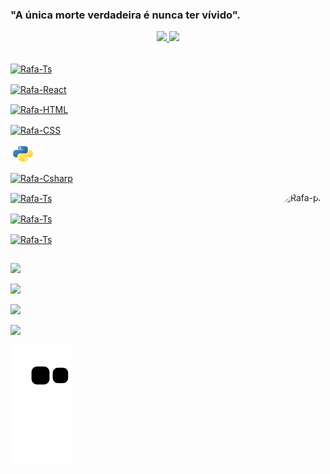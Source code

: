 ### "A única morte verdadeira é nunca ter vívido".

<div align="center">

  <a href="https://github.com/BrenoJorge">

  <img height="180em" src="https://github-readme-stats.vercel.app/api?username=BrenoJorge&show_icons=true&theme=radical&include_all_commits=true&count_private=true"/>

  <img height="100em" src="https://github-readme-stats.vercel.app/api/top-langs/?username=BrenoJorge&layout=compact&langs_count=7&theme=radical"/>

</div>

<div style="display: inline_block"><br>

 
                                                             

 <a href="https://pt.m.wikipedia.org/wiki/Android" target="_blank"><img align="center" alt="Rafa-Ts" height="30" width="40" src="https://cdn.jsdelivr.net/gh/devicons/devicon/icons/android/android-original.svg"></a>


  <a href="https://pt.m.wikipedia.org/wiki/Lista_de_sistemas_operacionais_da_Apple" target="_blank"><img align="center" alt="Rafa-React" height="30" width="40" src="https://cdn.jsdelivr.net/gh/devicons/devicon/icons/apple/apple-original.svg"></a>

  <a href="https://pt.m.wikipedia.org/wiki/HTML" target="_black"><img align="center" alt="Rafa-HTML" height="30" width="40" src="https://img.icons8.com/external-justicon-lineal-color-justicon/64/000000/external-html-responsive-web-design-justicon-lineal-color-justicon.png"><a/>

 
   
    
    
<a href="https://4linux.com.br/o-que-e-linux/" target="_black"><img align="center" alt="Rafa-CSS" height="30" width="40" src="https://cdn.jsdelivr.net/gh/devicons/devicon/icons/linux/linux-original.svg">

  <a href="https://kenzie.com.br/blog/o-que-e-python/" target="_black"><img align="center" alt="Rafa-Python" height="30" width="40" src="https://raw.githubusercontent.com/devicons/devicon/master/icons/python/python-original.svg"></a>

  <a href="https://rockcontent.com/br/blog/algoritmo/" target="_black"><img align="center" alt="Rafa-Csharp" height="30" width="40" src="https://img.icons8.com/color/96/000000/serial-tasks.png"></a>

  <img align="right" alt="Rafa-pic" height="150" style="border-radius:50px;" src="https://media.discordapp.net/attachments/750520517777424454/936357230591221790/desconhecido.gif"/>

  
  <a href="https://www.java.com/pt-BR/download/help/whatis_java.html" target="_black"><img align="center" alt="Rafa-Ts" height="30" width="40" src="https://cdn.jsdelivr.net/gh/devicons/devicon/icons/java/java-original-wordmark.svg"></a>
  
  <a href="https://www.google.com/amp/s/canaltech.com.br/amp/hacker/O-que-e-um-Hacker/" target="_black"><img align="center" alt="Rafa-Ts" height="30" width="40" src="https://img.icons8.com/external-vitaliy-gorbachev-lineal-color-vitaly-gorbachev/60/000000/external-hacker-cryptocurrency-vitaliy-gorbachev-lineal-color-vitaly-gorbachev"></a>

  
  <a href="https://www.google.com/amp/s/www.estudopratico.com.br/o-sistema-operacional-windows/amp/" target="_black">
<img align="center" alt="Rafa-Ts" height="30" width="40" src="https://cdn.jsdelivr.net/gh/devicons/devicon/icons/windows8/windows8-original.svg">



    
  
  
  
  
  
</div>

  

  ##

 

<div> 

  <a href="https://api.whatsapp.com/send?phone=5519996023463&text=Oi, tudo bem? Peguei seu número no git hub" target="_blank"><img src="https://img.shields.io/badge/WhatsApp-25D366?style=for-the-badge&logo=whatsapp&logoColor=white" target="_blank"></a>

  <a href="https://www.instagram.com/breno_jorgee/" target="_blank"><img src="https://img.shields.io/badge/-Instagram-%23E4405F?style=for-the-badge&logo=instagram&logoColor=white" target="_blank"></h>



 <a href="https://support.discord.com/hc/en-us/profiles/1530723324802" target="_blank"><img src="https://img.shields.io/badge/Discord-7289DA?style=for-the-badge&logo=discord&logoColor=white" target="_blank"></a> 

  <a href = "mailto:brenojorge79@gmail.com"><img src="https://img.shields.io/badge/-Gmail-%23333?style=for-the-badge&logo=gmail&logoColor=white" target="_blank">

 

 

  ![Snake animation](https://github.com/rafaballerini/rafaballerini/blob/output/github-contribution-grid-snake.svg)

 

</div>



















                           
                           
  

  












  



  



  
  
  

  





 








 

 


    
  

 
  
  
  
  
  
  
  
